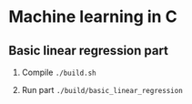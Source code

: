 # Machine learning in C

## Basic linear regression part

1. Compile `./build.sh`

2. Run part `./build/basic_linear_regression`
